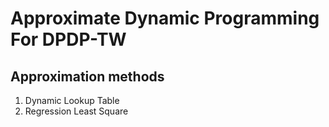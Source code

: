 # Approximate Dynamic Programming For DPDP-TW
## Approximation methods
1. Dynamic Lookup Table
2. Regression Least Square